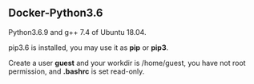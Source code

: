 ## Docker-Python3.6

Python3.6.9 and g++ 7.4 of Ubuntu 18.04.

pip3.6 is installed, you may use it as **pip** or **pip3**.

Create a user **guest** and your workdir is /home/guest, you have not root permission, and **.bashrc** is set read-only.

